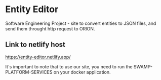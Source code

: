 # Entity Editor

Software Engineering Project - site to convert entities to JSON files, and send them throught http request to ORION.

## Link to netlify host

https://entity-editor.netlify.app/

It´s important to note that to use our site, you need to run the SWAMP-PLATFORM-SERVICES on your docker application.
